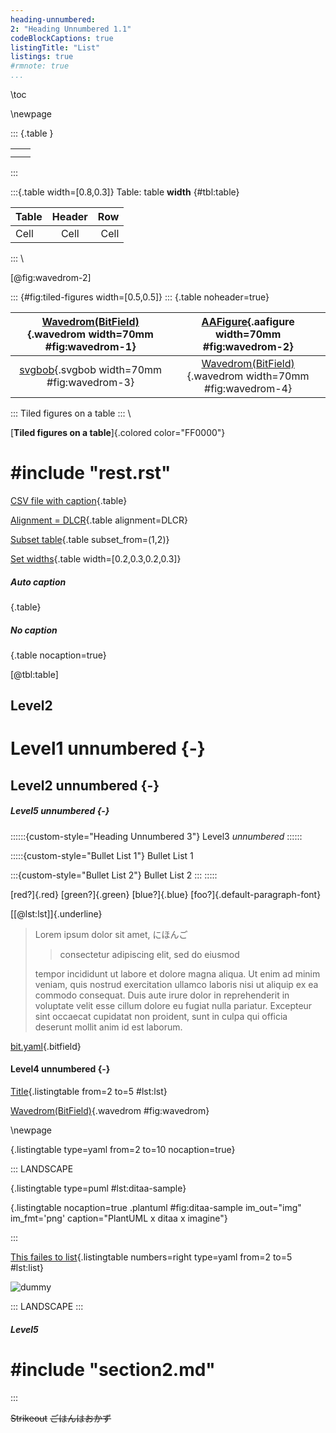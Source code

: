 ```yaml
---
heading-unnumbered:
2: "Heading Unnumbered 1.1"
codeBlockCaptions: true
listingTitle: "List"
listings: true
#rmnote: true
...
```


\toc

\newpage

::: {.table }

|    |    |
|----|----|
|    |    |
|    |    |

:::

:::{.table width=[0.8,0.3]}
Table: table **width** {#tbl:table}

| Table | Header |  Row |
|:------|:------:|-----:|
| Cell  |  Cell  | Cell |

:::
\

[@fig:wavedrom-2]

::: {#fig:tiled-figures width=[0.5,0.5]}
::: {.table noheader=true}

| [Wavedrom(BitField)](data/tutorial_0.json){.wavedrom width=70mm #fig:wavedrom-1} |       [AAFigure](data/aafigure.txt){.aafigure width=70mm #fig:wavedrom-2}        |
|:--------------------------------------------------------------------------------:|:--------------------------------------------------------------------------------:|
|          [svgbob](data/svgbob.bob){.svgbob width=70mm #fig:wavedrom-3}           | [Wavedrom(BitField)](data/tutorial_0.json){.wavedrom width=70mm #fig:wavedrom-4} |

:::
Tiled figures on a table
:::
\

[**Tiled figures on a table**]{.colored color="FF0000"}

# #include "rest.rst"

[CSV file with caption](data/table.csv){.table}

[Alignment = DLCR](data/table.csv){.table alignment=DLCR}

[Subset table](data/table.csv){.table subset_from=(1,2)}

[Set widths](data/table.csv){.table width=[0.2,0.3,0.2,0.3]}

##### Auto caption

[](data/table.csv){.table}

##### No caption

[](data/table.csv){.table nocaption=true}

[@tbl:table]

## Level2

# Level1 unnumbered {-}

## Level2 unnumbered {-}

##### Level5 unnumbered {-}

<!--# #include "section2.md"-->

::::::{custom-style="Heading Unnumbered 3"}
Level3 *unnumbered*
::::::

:::::{custom-style="Bullet List 1"}
Bullet List 1

:::{custom-style="Bullet List 2"}
Bullet List 2
:::
:::::

[red?]{.red}
[green?]{.green}
[blue?]{.blue}
[foo?]{.default-paragraph-font}

[[@lst:lst]]{.underline}

> Lorem ipsum dolor sit amet, にほんご
>
> > consectetur adipiscing elit, sed do eiusmod
>
> tempor incididunt ut labore et dolore magna aliqua. Ut enim ad minim veniam,
> quis nostrud exercitation ullamco laboris nisi ut aliquip ex ea commodo consequat.
> Duis aute irure dolor in reprehenderit in voluptate velit esse cillum
> dolore eu fugiat nulla pariatur. Excepteur sint occaecat cupidatat non proident,
> sunt in culpa qui officia deserunt mollit anim id est laborum.

[bit.yaml](data/bit.yaml){.bitfield}

#### Level4 unnumbered {-}

<!--# #include "section1.md"-->

[Title](markdown/config.yaml){.listingtable from=2 to=5 #lst:lst}

[Wavedrom(BitField)](data/tutorial_0.json){.wavedrom #fig:wavedrom}

\newpage

[](markdown/config.yaml){.listingtable type=yaml from=2 to=10 nocaption=true}

::: LANDSCAPE

[](data/ditaa.puml){.listingtable type=puml #lst:ditaa-sample}

[](data/ditaa.puml){.listingtable nocaption=true
.plantuml #fig:ditaa-sample im_out="img" im_fmt='png' caption="PlantUML x ditaa x imagine"}

:::

[This failes to list](markdown/config.yaml){.listingtable numbers=right type=yaml from=2 to=5 #lst:list}

![dummy](images/dummy.png)

::: LANDSCAPE :::

##### Level5

# #include "section2.md"

:::

~~Strikeout~~ ~~ごはんはおかず~~
